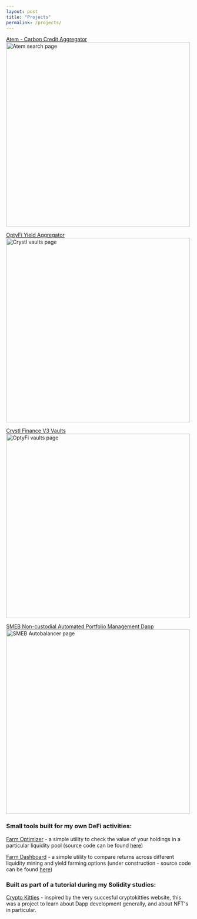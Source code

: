 ```yaml
---
layout: post
title: "Projects"
permalink: /projects/
---
```

[Atem - Carbon Credit Aggregator](https://richjamo.github.io/portfolio/atem/)  
<img src="../images/atem.png" alt="Atem search page" width="500"/>

[OptyFi Yield Aggregator](https://richjamo.github.io/portfolio/opty/)  
<img src="../images/opty_vaults_page.png" alt="Crystl vaults page" width="500"/>

[Crystl Finance V3 Vaults](https://richjamo.github.io/portfolio/crystl/)  
<img src="../images/crystl_vaults_page.png" alt="OptyFi vaults page" width="500"/>

[SMEB Non-custodial Automated Portfolio Management Dapp](https://richjamo.github.io/portfolio/smeb/)  
<img src="../images/smeb_page.png" alt="SMEB Autobalancer page" width="500"/>

### Small tools built for my own DeFi activities:
[Farm Optimizer](https://richjamo.github.io/FarmOptimizer/) - a simple utility to check the value of your holdings in a particular liquidity pool
(source code can be found [here](https://github.com/RichJamo/FarmOptimizer))

[Farm Dashboard](https://richjamo.github.io/FarmDashboard/) - a simple utility to compare returns across different liquidity mining and yield farming options (under construction - source code can be found [here](https://github.com/RichJamo/FarmDashboard))

### Built as part of a tutorial during my Solidity studies:  
[Crypto Kitties](https://richjamo.github.io/CryptoKitties/) - inspired by the very succesful cryptokitties website, this was a project to learn about Dapp development generally, and about NFT's in particular.
